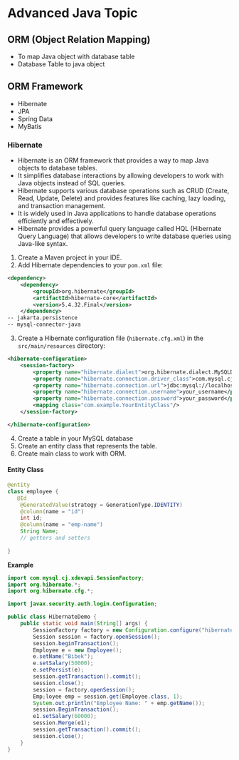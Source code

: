 # Advanced Java Topic

## ORM (Object Relation Mapping)
- To map Java object with database table
- Database Table to java object

## ORM Framework
- Hibernate
- JPA
- Spring Data
- MyBatis

### Hibernate
- Hibernate is an ORM framework that provides a way to map Java objects to database tables.
- It simplifies database interactions by allowing developers to work with Java objects instead of SQL queries.
- Hibernate supports various database operations such as CRUD (Create, Read, Update, Delete) and provides features like caching, lazy loading, and transaction management.
- It is widely used in Java applications to handle database operations efficiently and effectively.
- Hibernate provides a powerful query language called HQL (Hibernate Query Language) that allows developers to write database queries using Java-like syntax.
 
1. Create a Maven project in your IDE.
2. Add Hibernate dependencies to your `pom.xml` file:
```xml
<dependency>
    <dependency>
        <groupId>org.hibernate</groupId>
        <artifactId>hibernate-core</artifactId>
        <version>5.4.32.Final</version>
    </dependency>
-- jakarta.persistence
-- mysql-connector-java
```
3. Create a Hibernate configuration file (`hibernate.cfg.xml`) in the `src/main/resources` directory:
```xml
<hibernate-configuration>
    <session-factory>
        <property name="hibernate.dialect">org.hibernate.dialect.MySQLDialect</property>
        <property name="hibernate.connection.driver_class">com.mysql.cj.jdbc.Driver</property>
        <property name="hibernate.connection.url">jdbc:mysql://localhost:3306/your_database</property>
        <property name="hibernate.connection.username">your_username</property>
        <property name="hibernate.connection.password">your_password</property>
        <mapping class="com.example.YourEntityClass"/>
    </session-factory>

</hibernate-configuration>
``` 
4. Create a table in your MySQL database
5. Create an entity class that represents the table.
6. Create main class to work with ORM.

#### Entity Class
```java
@entity
class employee {
   @Id
    @GeneratedValue(strategy = GenerationType.IDENTITY)
    @column(name = "id")
    int id;
    @column(name = "emp-name")
    String Name;
    // getters and setters
    
}
```

**Example**

```java
import com.mysql.cj.xdevapi.SessionFactory;
import org.hibernate.*;
import org.hibernate.cfg.*;

import javax.security.auth.login.Configuration;

public class HibernateDemo {
    public static void main(String[] args) {
        SessionFactory factory = new Configuration.configure("hibernate.cfg.xml").buildSessionFactory();
        Session session = factory.openSession();
        session.beginTransaction();
        Employee e = new Employee();
        e.setName("Bibek");
        e.setSalary(50000);
        e.setPersist(e);
        session.getTransaction().commit();
        session.close();
        session = factory.openSession();
        Emp;loyee emp = session.get(Employee.class, 1);
        System.out.println("Employee Name: " + emp.getName());
        session.BeginTransaction();
        e1.setSalary(60000);
        session.Merge(e1);
        session.getTransaction().commit();
        session.close();
    }
}
```